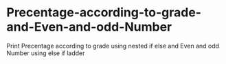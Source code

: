 # Precentage-according-to-grade-and-Even-and-odd-Number
Print Precentage according to grade using nested if else and Even and odd Number using else if ladder

